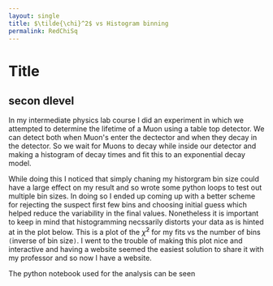 ```yaml
---
layout: single
title: $\tilde{\chi}^2$ vs Histogram binning
permalink: RedChiSq
---
```

# Title
## secon dlevel

In my intermediate physics lab course I did an experiment in which we attempted to determine the lifetime of a Muon using a table top detector. We can detect both when Muon's enter the dectector and when they decay in the detector. So we wait for Muons to decay while inside our detector and making a histogram of decay times and fit this to an exponential decay model.


While doing this I noticed that simply chaning my historgram bin size could have a large effect on my result and so wrote some python loops to test out multiple bin sizes. In doing so I ended up coming up with a better scheme for rejecting the suspect first few bins and choosing initial guess which helped reduce the variability in the final values. Nonetheless it is important to keep in mind that histogramming necssarily distorts your data as is hinted at in the plot below. This is a plot of the $\tilde{\chi}^2$ for my fits vs the number of bins `(`inverse of bin size`)`. I went to the trouble of making this plot nice and interactive and having a website seemed the easiest solution to share it with my professor and so now I have a website.  

The python notebook used for the analysis can be seen
